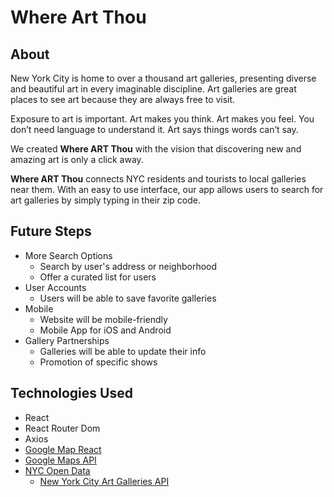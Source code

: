 # Where Art Thou

## About

New York City is home to over a thousand art galleries, presenting diverse and beautiful art in every imaginable discipline. Art galleries are great places to see art because they are always free to visit.

Exposure to art is important. Art makes you think. Art makes you feel. You don’t need language to understand it. Art says things words can’t say. 

We created **Where ART Thou** with the vision that discovering new and amazing art is only a click away. 

**Where ART Thou** connects NYC residents and tourists to local galleries near them. With an easy to use interface, our app allows users to search for art galleries by simply typing in their zip code.


## Future Steps

  * More Search Options
    * Search by user's address or neighborhood
    * Offer a curated list for users
  * User Accounts
    * Users will be able to save favorite galleries
  * Mobile 
    * Website will be mobile-friendly
    * Mobile App for iOS and Android 
  * Gallery Partnerships
    * Galleries will be able to update their info
    * Promotion of specific shows

## Technologies Used

  * React
  * React Router Dom
  * Axios
  * [Google Map React](https://github.com/google-map-react/google-map-react)
  * [Google Maps API](https://developers.google.com/maps/)
  * [NYC Open Data](https://opendata.cityofnewyork.us/)
    * [New York City Art Galleries API](https://data.cityofnewyork.us/Recreation/New-York-City-Art-Galleries/tgyc-r5jh)